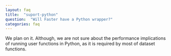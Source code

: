 ```yaml
---
layout: faq
title:  "suport-python"
question:  "Will Faster have a Python wrapper?"
categories: faq
---
```


We plan on it. Although, we are not sure about the performance implications of running user functions in Python, as it is required by most of dataset functions.

